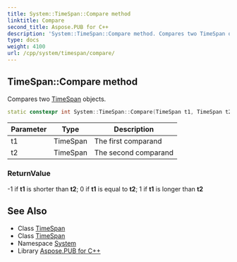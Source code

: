 ```yaml
---
title: System::TimeSpan::Compare method
linktitle: Compare
second_title: Aspose.PUB for C++
description: 'System::TimeSpan::Compare method. Compares two TimeSpan objects in C++.'
type: docs
weight: 4100
url: /cpp/system/timespan/compare/
---
```

## TimeSpan::Compare method


Compares two [TimeSpan](../) objects.

```cpp
static constexpr int System::TimeSpan::Compare(TimeSpan t1, TimeSpan t2)
```


| Parameter | Type | Description |
| --- | --- | --- |
| t1 | TimeSpan | The first comparand |
| t2 | TimeSpan | The second comparand |

### ReturnValue

-1 if **t1** is shorter than **t2**; 0 if **t1** is equal to **t2**; 1 if **t1** is longer than **t2**

## See Also

* Class [TimeSpan](../)
* Class [TimeSpan](../)
* Namespace [System](../../)
* Library [Aspose.PUB for C++](../../../)
